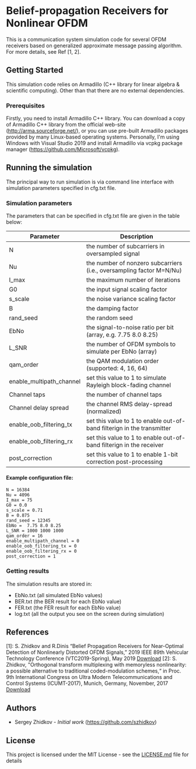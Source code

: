 # Belief-propagation Receivers for Nonlinear OFDM 

This is a communication system simulation code for several OFDM receivers based on generalized approximate message passing algorithm. For more details, see Ref [1, 2].

## Getting Started

This simulation code relies on Armadillo (C++ library for linear algebra & scientific computing). Other than that there are no external dependencies.

### Prerequisites

Firstly, you need to install Armadillo C++ library. You can download a copy of Armadillo C++ library from the official web-site (http://arma.sourceforge.net/), or you can use pre-built Armadillo packages provided by many Linux-based operating systems.
Personally, I'm using Windows with Visual Studio 2019 and install Armadillo via vcpkg package manager (https://github.com/Microsoft/vcpkg). 

## Running the simulation

The principal way to run simulation is via command line interface with simulation parameters specified in cfg.txt file.

### Simulation parameters

The parameters that can be specified in cfg.txt file are given in the table below:


| Parameter | Description |
|--|--|
| N | the number of subcarriers in oversampled signal  |
| Nu | the number of nonzero subcarriers (i.e., oversampling factor M=N/Nu) | 
| I_max | the maximum number of iterations |
| G0 | the input signal scaling factor |
| s_scale | the noise variance scaling factor |
| B | the damping factor |
| rand_seed | the random seed |
| EbNo | the signal-to-noise ratio per bit (array, e.g. 7.75 8.0 8.25) |
| L_SNR | the number of OFDM symbols to simulate per EbNo (array) |
| qam_order | the QAM modulation order (supported: 4, 16, 64) |
| enable_multipath_channel | set this value to 1 to simulate Rayleigh block-fading channel |
| Channel taps | the number of channel taps |
| Channel delay spread | the channel RMS delay-spread (normalized) |
| enable_oob_filtering_tx | set this value to 1 to enable out-of-band filterign in the transmitter |
| enable_oob_filtering_rx | set this value to 1 to enable out-of-band filterign in the receiver |
| post_correction | set this value to 1 to enable 1-bit correction post-processing |


#### Example configuration file: 

```
N = 16384
Nu = 4096
I_max = 75
G0 = 0.0
s_scale = 0.71
B = 0.875
rand_seed = 12345
EbNo =  7.75 8.0 8.25 
L_SNR = 1000 1000 1000
qam_order = 16
enable_multipath_channel = 0
enable_oob_filtering_tx = 0
enable_oob_filtering_rx = 0
post_correction = 1
```

### Getting results

The simulation results are stored in:
* EbNo.txt (all simulated EbNo values)
* BER.txt (the BER result for each EbNo value)
* FER.txt (the FER result for each EbNo value)
* log.txt (all the output you see on the screen during simulation)

## References

[1]: S. Zhidkov and R.Dinis “Belief Propagation Receivers for Near-Optimal Detection of Nonlinearly Distorted OFDM Signals,” 2019 IEEE 89th Vehicular Technology Conference (VTC2019-Spring), May 2019 [Download](http://www.cifrasoft.com/people/szhidkov/papers/belief-propagation-receivers-vtc2019.pdf)
[2]: S. Zhidkov, "Orthogonal transform multiplexing with memoryless nonlinearity: a possible alternative to traditional coded-modulation schemes,“ in Proc. 9th International Congress on Ultra Modern Telecommunications and Control Systems (ICUMT-2017), Munich, Germany, November, 2017 [Download](https://arxiv.org/pdf/1703.03141)


## Authors

* Sergey Zhidkov - *Initial work* (https://github.com/szhidkov)


## License

This project is licensed under the MIT License - see the [LICENSE.md](LICENSE.md) file for details


